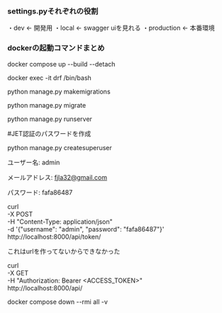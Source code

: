 ### settings.pyそれぞれの役割
・dev        ← 開発用
・local      ← swagger uiを見れる
・production ← 本番環境


### 

### dockerの起動コマンドまとめ
docker compose up --build --detach

docker exec -it drf /bin/bash

python manage.py makemigrations

python manage.py migrate

python manage.py runserver

#JET認証のパスワードを作成

python manage.py createsuperuser

ユーザー名: admin

メールアドレス: fjla32@gmail.com

パスワード: fafa86487

curl \
  -X POST \
  -H "Content-Type: application/json" \
  -d '{"username": "admin", "password": "fafa86487"}' \
  http://localhost:8000/api/token/

これはurlを作ってないからできなかった

curl \
  -X GET \
  -H "Authorization: Bearer <ACCESS_TOKEN>" \
  http://localhost:8000/api/

docker compose down --rmi all -v
